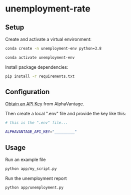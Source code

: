 

# unemployment-rate



## Setup

Create and activate a virtual environment:

```sh
conda create -n unemployment-env python=3.8

conda activate unemployment-env
```

Install package dependencies:
```sh
pip install -r requirements.txt
```

## Configuration


[Obtain an API Key](https://www.alphavantage.co/support/#api-key) from AlphaVantage.

Then create a local ".env" file and provide the key like this:

```sh
# this is the ".env" file...

ALPHAVANTAGE_API_KEY="_________"
```

## Usage

Run an example file 

```sh
python app/my_script.py
```

Run the unemployment report

```sh
python app/unemployment.py
```